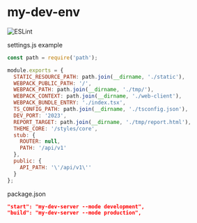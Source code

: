 # my-dev-env
![ESLint](https://github.com/vprokashev/my-dev-env/actions/workflows/eslint.yml/badge.svg)  

settings.js example
```js
const path = require('path');

module.exports = {
  STATIC_RESOURCE_PATH: path.join(__dirname, './static'),
  WEBPACK_PUBLIC_PATH: '/',
  WEBPACK_PATH: path.join(__dirname, './tmp/'),
  WEBPACK_CONTEXT: path.join(__dirname, './web-client'),
  WEBPACK_BUNDLE_ENTRY: './index.tsx',
  TS_CONFIG_PATH: path.join(__dirname, './tsconfig.json'),
  DEV_PORT: '2023',
  REPORT_TARGET: path.join(__dirname, './tmp/report.html'),
  THEME_CORE: '/styles/core',
  stub: {
    ROUTER: null,
    PATH: '/api/v1'
  },
  public: {
    API_PATH: '\'/api/v1\''
  }
};
```

package.json
```json
"start": "my-dev-server --mode development",
"build": "my-dev-server --mode production",
```

